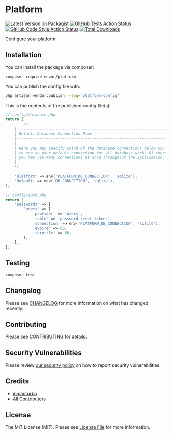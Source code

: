 # Platform

[![Latest Version on Packagist](https://img.shields.io/packagist/v/envor/platform.svg?style=flat-square)](https://packagist.org/packages/envor/platform)
[![GitHub Tests Action Status](https://img.shields.io/github/actions/workflow/status/envor/platform/run-tests.yml?branch=main&label=tests&style=flat-square)](https://github.com/envor/platform/actions?query=workflow%3Arun-tests+branch%3Amain)
[![GitHub Code Style Action Status](https://img.shields.io/github/actions/workflow/status/envor/platform/fix-php-code-style-issues.yml?branch=main&label=code%20style&style=flat-square)](https://github.com/envor/platform/actions?query=workflow%3A"Fix+PHP+code+style+issues"+branch%3Amain)
[![Total Downloads](https://img.shields.io/packagist/dt/envor/platform.svg?style=flat-square)](https://packagist.org/packages/envor/platform)

Configure your platform

## Installation

You can install the package via composer:

```bash
composer require envor/platform
```

You can publish the config file with:

```bash
php artisan vendor:publish --tag="platform-config"
```

This is the contents of the published config file(s):

```php
// config/database.php
return [
        /*
    |--------------------------------------------------------------------------
    | Default Database Connection Name
    |--------------------------------------------------------------------------
    |
    | Here you may specify which of the database connections below you wish
    | to use as your default connection for all database work. Of course
    | you may use many connections at once throughout the application.
    |
    */

    'platform' => env('PLATFORM_DB_CONNECTION', 'sqlite'),
    'default' => env('DB_CONNECTION', 'sqlite'),
];

// config/auth.php
return [
    'passwords' => [
        'users' => [
            'provider' => 'users',
            'table' => 'password_reset_tokens',
            'connection' => env('PLATFORM_DB_CONNECTION', 'sqlite'),
            'expire' => 60,
            'throttle' => 60,
        ],
    ],
];
```

## Testing

```bash
composer test
```

## Changelog

Please see [CHANGELOG](CHANGELOG.md) for more information on what has changed recently.

## Contributing

Please see [CONTRIBUTING](CONTRIBUTING.md) for details.

## Security Vulnerabilities

Please review [our security policy](../../security/policy) on how to report security vulnerabilities.

## Credits

- [inmanturbo](https://github.com/envor)
- [All Contributors](../../contributors)

## License

The MIT License (MIT). Please see [License File](LICENSE.md) for more information.
